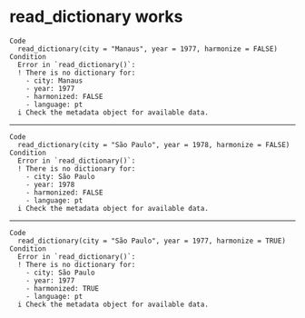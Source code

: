 # read_dictionary works

    Code
      read_dictionary(city = "Manaus", year = 1977, harmonize = FALSE)
    Condition
      Error in `read_dictionary()`:
      ! There is no dictionary for:
        - city: Manaus
        - year: 1977
        - harmonized: FALSE
        - language: pt
      i Check the metadata object for available data.

---

    Code
      read_dictionary(city = "São Paulo", year = 1978, harmonize = FALSE)
    Condition
      Error in `read_dictionary()`:
      ! There is no dictionary for:
        - city: São Paulo
        - year: 1978
        - harmonized: FALSE
        - language: pt
      i Check the metadata object for available data.

---

    Code
      read_dictionary(city = "São Paulo", year = 1977, harmonize = TRUE)
    Condition
      Error in `read_dictionary()`:
      ! There is no dictionary for:
        - city: São Paulo
        - year: 1977
        - harmonized: TRUE
        - language: pt
      i Check the metadata object for available data.

